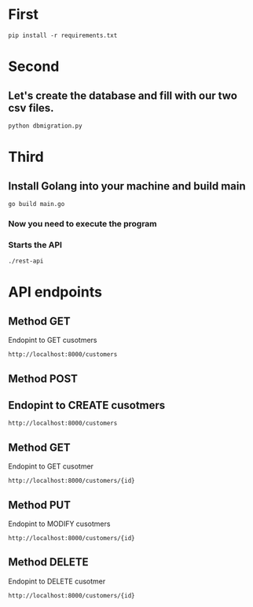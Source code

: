 # First 

`pip install -r requirements.txt`

# Second

  ## Let's create the database and fill with our two csv files.

  `python dbmigration.py`

# Third

  ## Install Golang into your machine and build main

  `go build main.go`

  ### Now you need to execute the program
  ### Starts the API

  `./rest-api`


# API endpoints
  
  ## Method GET 
	
  Endopint to GET cusotmers 
  
  `http://localhost:8000/customers`

  ## Method POST

  ## Endopint to CREATE cusotmers 
  `http://localhost:8000/customers`

  ##  Method GET 
  Endopint to GET cusotmer 
  
  `http://localhost:8000/customers/{id}`

  ## Method PUT 
  Endopint to MODIFY cusotmers 
  
  `http://localhost:8000/customers/{id}`
 
## Method DELETE
  Endopint to DELETE cusotmer 
  
  `http://localhost:8000/customers/{id}`